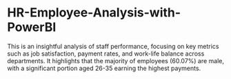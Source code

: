 # HR-Employee-Analysis-with-PowerBI
This is an insightful analysis of staff performance, focusing on key metrics such as job satisfaction, payment rates, and work-life balance across departments. It highlights that the majority of employees (60.07%) are male, with a significant portion aged 26-35 earning the highest payments.
